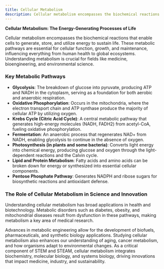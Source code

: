 ```yaml
---
title: Cellular Metabolism
description: Cellular metabolism encompasses the biochemical reactions that enable cells to generate, store, and utilize energy to sustain life.
---
```


**Cellular Metabolism: The Energy-Generating Processes of Life**

Cellular metabolism encompasses the biochemical reactions that enable cells to generate, store, and utilize energy to sustain life. These metabolic pathways are essential for cellular function, growth, and maintenance, influencing everything from human health to global ecosystems. Understanding metabolism is crucial for fields like medicine, bioengineering, and environmental science.

### Key Metabolic Pathways

- **Glycolysis**: The breakdown of glucose into pyruvate, producing ATP and NADH in the cytoplasm, serving as a foundation for both aerobic and anaerobic respiration.
- **Oxidative Phosphorylation**: Occurs in the mitochondria, where the electron transport chain and ATP synthase produce the majority of cellular ATP by utilizing oxygen.
- **Krebs Cycle (Citric Acid Cycle)**: A central metabolic pathway that generates high-energy molecules (NADH, FADH2) from acetyl-CoA, fueling oxidative phosphorylation.
- **Fermentation**: An anaerobic process that regenerates NAD+ from NADH, enabling glycolysis to continue in the absence of oxygen.
- **Photosynthesis (in plants and some bacteria)**: Converts light energy into chemical energy, producing glucose and oxygen through the light-dependent reactions and the Calvin cycle.
- **Lipid and Protein Metabolism**: Fatty acids and amino acids can be broken down for energy or synthesized into essential cellular components.
- **Pentose Phosphate Pathway**: Generates NADPH and ribose sugars for biosynthetic reactions and antioxidant defense.

### The Role of Cellular Metabolism in Science and Innovation

Understanding cellular metabolism has broad applications in health and biotechnology. Metabolic disorders such as diabetes, obesity, and mitochondrial diseases result from dysfunction in these pathways, making metabolism a key area of medical research.

Advances in metabolic engineering allow for the development of biofuels, pharmaceuticals, and synthetic biology applications. Studying cellular metabolism also enhances our understanding of aging, cancer metabolism, and how organisms adapt to environmental changes. As a critical component of STEM and STEAM, cellular metabolism integrates biochemistry, molecular biology, and systems biology, driving innovations that impact medicine, industry, and sustainability.

